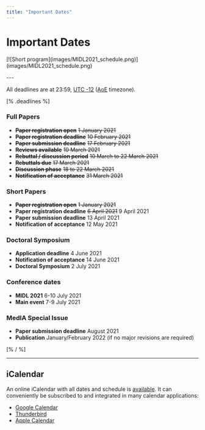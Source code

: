 ```yaml
---
title: "Important Dates"
---
```


# Important Dates

 
<p class="Programme at a glance">
 [![Short program](images/MIDL2021_schedule.png)](images/MIDL2021_schedule.png)
</p>
---

All deadlines are at 23:59, [UTC -12](https://www.timeanddate.com/time/map/) ([AoE](https://en.wikipedia.org/wiki/Anywhere_on_Earth) timezone).

[% .deadlines %]
### Full Papers
* **<s>Paper registration open</s>** <s>1 January 2021</s>
* **<s>Paper registration deadline</s>** <s>10 February 2021</s>
* **<s>Paper submission deadline</s>** <s>17 February 2021</s>
* **<s>Reviews available</s>** <s>10 March 2021</s>
* **<s>Rebuttal / discussion period</s>** <s>10 March to 22 March 2021</s>
* **<s>Rebuttals due</s>** <s>17 March 2021</s>
* **<s>Discussion phase</s>** <s>18 to 22 March 2021</s>
* **<s>Notification of acceptance</s>** <s>31 March 2021</s>
<!-- * **Camera ready deadline** 28 May 2020 //-->
<!-- * **Deadline to submit the recording** 26 June 2020 //-->

<!-- ### Challenge decisions
* **Challenge submission open** 1 December 2019
* **Challenge proposal deadline** 13 January 2020
* **Reviews available** 28 January 2020
* **Revised proposal deadline** 14 February 2020
* **Notification of acceptance** 21 February 2020 //-->

### Short Papers
* **<s>Paper registration open</s>** <s>1 January 2021</s>
* **Paper registration deadline** <s>6 April 2021</s> 9 April 2021
* **Paper submission deadline** 13 April 2021
* **Notification of acceptance** 12 May 2021
<!-- * **Camera ready deadline** 28 May 2020 //-->
<!-- * **Deadline to submit the recording** 26 June 2020 //-->

### Doctoral Symposium
* **Application deadline** 4 June 2021
* **Notification of acceptance** 14 June 2021
* **Doctoral Symposium** 2 July 2021

### Conference dates
* **MIDL 2021** 6-10 July 2021
* **Main event** 7-9 July 2021
<!-- * **Challenges** 9 July 2021 //-->

### MedIA Special Issue
* **Paper submission deadline** August 2021
* **Publication** January/February 2022 (if no major revisions are required)

[% / %]

---

## iCalendar
An online iCalendar with all dates and schedule is [available](https://www.rob.uni-luebeck.de/midl2021_cal/MIDL%202021.ics).
It can conveniently be subscribed to and integrated in many calendar applications:

* [Google Calendar](https://support.google.com/calendar/answer/37100?hl=en&co=GENIE.Platform=Desktop)
* [Thunderbird](https://support.mozilla.org/en-US/kb/creating-new-calendars#w_icalendar-ics)
* [Apple Calendar](https://support.apple.com/guide/calendar/subscribe-to-calendars-icl1022/mac)
